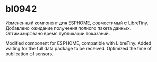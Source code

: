 # bl0942

Измененный компонент для ESPHOME, совместимый с LibreTiny. Добавлено ожидание получения полного пакета данных. Оптимизировано время публикации показаний.

Modified component for ESPHOME, compatible with LibreTiny. Added waiting for the full data package to be received. Optimized the time of publication of sensors.
